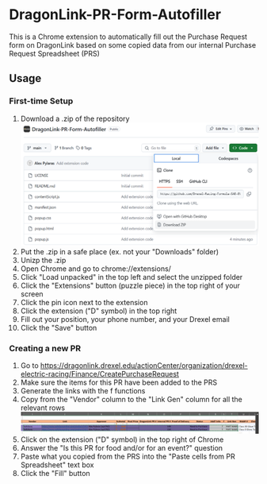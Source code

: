 # DragonLink-PR-Form-Autofiller

This is a Chrome extension to automatically fill out the Purchase Request form on DragonLink based on some copied data from our internal Purchase Request Spreadsheet (PRS)

## Usage

### First-time Setup
1. Download a .zip of the repository
![alt text](readme_images/download.png)
2. Put the .zip in a safe place (ex. not your "Downloads" folder)
3. Unizp the .zip
4. Open Chrome and go to chrome://extensions/
5. Click "Load unpacked" in the top left and select the unzipped folder
6. Click the "Extensions" button (puzzle piece) in the top right of your screen
7. Click the pin icon next to the extension
8. Click the extension ("D" symbol) in the top right
9. Fill out your position, your phone number, and your Drexel email
10. Click the "Save" button

### Creating a new PR
1. Go to https://dragonlink.drexel.edu/actionCenter/organization/drexel-electric-racing/Finance/CreatePurchaseRequest
2. Make sure the items for this PR have been added to the PRS
3. Generate the links with the f functions
4. Copy from the "Vendor" column to the "Link Gen" column for all the relevant rows
![alt text](readme_images/copy.png)
5. Click on the extension ("D" symbol) in the top right of Chrome
6. Answer the "Is this PR for food and/or for an event?" question
7. Paste what you copied from the PRS into the "Paste cells from PR Spreadsheet" text box
8. Click the "Fill" button
